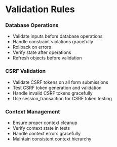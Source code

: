# Validation Rules

### Database Operations
- Validate inputs before database operations
- Handle constraint violations gracefully
- Rollback on errors
- Verify state after operations
- Refresh objects before validation

### CSRF Validation
- Validate CSRF tokens on all form submissions
- Test CSRF token generation and validation
- Handle invalid CSRF tokens gracefully
- Use session_transaction for CSRF token testing

### Context Management
- Ensure proper context cleanup
- Verify context state in tests
- Handle context errors gracefully
- Maintain consistent context hierarchy

